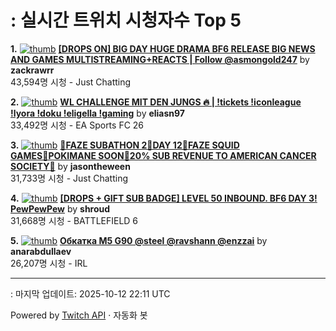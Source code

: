 # : 실시간 트위치 시청자수 Top 5

**1.** [![thumb](https://static-cdn.jtvnw.net/previews-ttv/live_user_zackrawrr-320x180.jpg)](https://twitch.tv/zackrawrr)
**[[DROPS ON] BIG DAY HUGE DRAMA BF6 RELEASE BIG NEWS AND GAMES MULTISTREAMING+REACTS | Follow  @asmongold247](https://twitch.tv/zackrawrr)** by **zackrawrr**<br>43,594명 시청  - Just Chatting

**2.** [![thumb](https://static-cdn.jtvnw.net/previews-ttv/live_user_eliasn97-320x180.jpg)](https://twitch.tv/eliasn97)
**[WL CHALLENGE MIT DEN JUNGS 🔥 | !tickets !iconleague !lyora !doku !eligella !gaming](https://twitch.tv/eliasn97)** by **eliasn97**<br>33,492명 시청  - EA Sports FC 26

**3.** [![thumb](https://static-cdn.jtvnw.net/previews-ttv/live_user_jasontheween-320x180.jpg)](https://twitch.tv/jasontheween)
**[🔴FAZE SUBATHON 2🔴DAY 12🔴FAZE SQUID GAMES🔴POKIMANE SOON🔴20% SUB REVENUE TO AMERICAN CANCER SOCIETY🔴](https://twitch.tv/jasontheween)** by **jasontheween**<br>31,733명 시청  - Just Chatting

**4.** [![thumb](https://static-cdn.jtvnw.net/previews-ttv/live_user_shroud-320x180.jpg)](https://twitch.tv/shroud)
**[[DROPS + GIFT SUB BADGE] LEVEL 50 INBOUND. BF6 DAY 3! PewPewPew](https://twitch.tv/shroud)** by **shroud**<br>31,668명 시청  - BATTLEFIELD 6

**5.** [![thumb](https://static-cdn.jtvnw.net/previews-ttv/live_user_anarabdullaev-320x180.jpg)](https://twitch.tv/anarabdullaev)
**[Обкатка M5 G90 @steel @ravshann @enzzai](https://twitch.tv/anarabdullaev)** by **anarabdullaev**<br>26,207명 시청  - IRL


---
: 마지막 업데이트: 2025-10-12 22:11 UTC

Powered by [Twitch API](https://dev.twitch.tv/docs/api/reference) · 자동화 봇